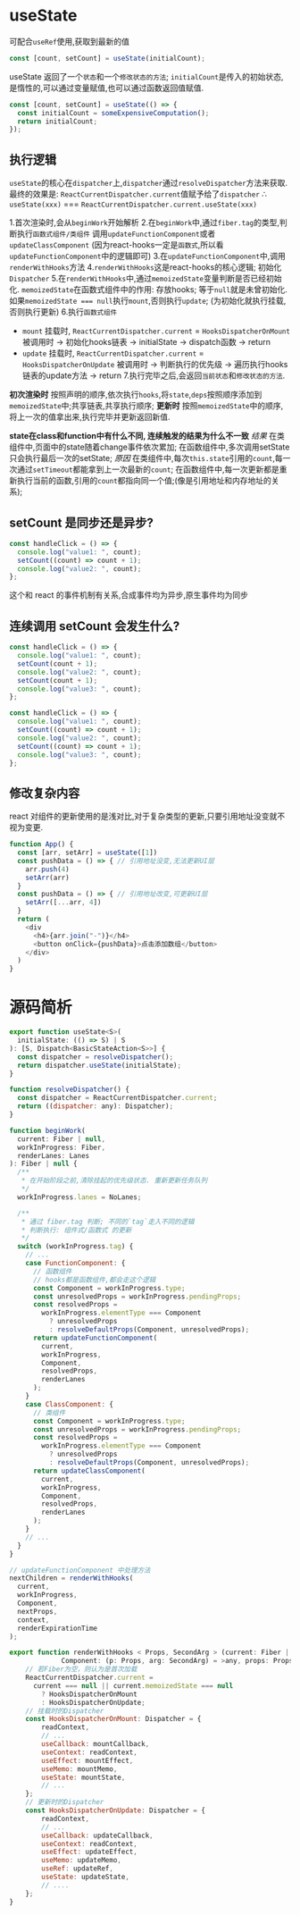 # useState

可配合`useRef`使用,获取到最新的值

```js
const [count, setCount] = useState(initialCount);
```

useState 返回了一个`状态`和一个`修改状态的方法`;
`initialCount`是传入的初始状态,是惰性的,可以通过变量赋值,也可以通过函数返回值赋值.

```js
const [count, setCount] = useState(() => {
  const initialCount = someExpensiveComputation();
  return initialCount;
});
```

## 执行逻辑

`useState`的核心在`dispatcher`上,`dispatcher`通过`resolveDispatcher`方法来获取.
最终的效果是: `ReactCurrentDispatcher.current`值赋予给了`dispatcher`
∴ `useState(xxx)` === `ReactCurrentDispatcher.current.useState(xxx)`

1.首次渲染时,会从`beginWork`开始解析
2.在`beginWork`中,通过`fiber.tag`的类型,判断执行`函数式组件/类组件`
  调用`updateFunctionComponent`或者`updateClassComponent`
  (因为react-hooks一定是`函数式`,所以看`updateFunctionComponent`中的逻辑即可)
3.在`updateFunctionComponent`中,调用`renderWithHooks`方法
4.`renderWithHooks`这是react-hooks的核心逻辑;
  初始化`Dispatcher`
5.在`renderWithHooks`中,通过`memoizedState`变量判断是否已经初始化.
  `memoizedState`在函数式组件中的作用: 存放hooks; 等于`null`就是未曾初始化.
  如果`memoizedState === null`执行`mount`,否则执行`update`; (为初始化就执行挂载,否则执行更新)
6.执行`函数式组件`
  - `mount`
    挂载时, `ReactCurrentDispatcher.current` = `HooksDispatcherOnMount`
    被调用时 -> 初始化hooks链表 -> initialState -> dispatch函数 -> return
  - `update`
    挂载时, `ReactCurrentDispatcher.current` = `HooksDispatcherOnUpdate`
    被调用时 -> 判断执行的优先级 -> 遍历执行hooks链表的update方法 -> return
7.执行完毕之后,会返回`当前状态`和`修改状态的方法`.

**初次渲染时**
按照声明的顺序,依次执行`hooks`,将`state`,`deps`按照顺序添加到`memoizedState`中;共享链表,共享执行顺序;
**更新时**
按照`memoizedState`中的顺序,将上一次的值拿出来,执行完毕并更新返回新值.

**state在class和function中有什么不同, 连续触发的结果为什么不一致**
*结果*
在类组件中,页面中的state随着change事件依次累加;
在函数组件中,多次调用setState只会执行最后一次的setState;
*原因*
在类组件中,每次`this.state`引用的`count`,每一次通过`setTimeout`都能拿到上一次最新的`count`;
在函数组件中,每一次更新都是重新执行当前的函数,引用的`count`都指向同一个值;(像是引用地址和内存地址的关系);

## setCount 是同步还是异步?

```js
const handleClick = () => {
  console.log("value1: ", count);
  setCount((count) => count + 1);
  console.log("value2: ", count);
};
```

这个和 react 的事件机制有关系,合成事件均为异步,原生事件均为同步

## 连续调用 setCount 会发生什么?

```js 如果传入的值为普通值,经过 react 的调和,只会执行最后一次操作;
const handleClick = () => {
  console.log("value1: ", count);
  setCount(count + 1);
  console.log("value2: ", count);
  setCount(count + 1);
  console.log("value3: ", count);
};
```

```js 推荐使用函数进行修改
const handleClick = () => {
  console.log("value1: ", count);
  setCount((count) => count + 1);
  console.log("value2: ", count);
  setCount((count) => count + 1);
  console.log("value3: ", count);
};
```

## 修改复杂内容

react 对组件的更新使用的是浅对比,对于复杂类型的更新,只要引用地址没变就不视为变更.

```js
function App() {
  const [arr, setArr] = useState([1])
  const pushData = () => { // 引用地址没变,无法更新UI层
    arr.push(4)
    setArr(arr)
  }
  const pushData = () => { // 引用地址改变,可更新UI层
    setArr([...arr, 4])
  }
  return (
    <div
      <h4>{arr.join("-")}</h4>
      <button onClick={pushData}>点击添加数组</button>
    </div>
  )
}
```

# 源码简析

```js path:packages/react/src/ReactHooks.js
export function useState<S>(
  initialState: (() => S) | S
): [S, Dispatch<BasicStateAction<S>>] {
  const dispatcher = resolveDispatcher();
  return dispatcher.useState(initialState);
}

function resolveDispatcher() {
  const dispatcher = ReactCurrentDispatcher.current;
  return ((dispatcher: any): Dispatcher);
}
```

```js path:packages/react-reconciler/src/ReactFiberBeginWork.js
function beginWork(
  current: Fiber | null,
  workInProgress: Fiber,
  renderLanes: Lanes
): Fiber | null {
  /**
   * 在开始阶段之前,清除挂起的优先级状态. 重新更新任务队列
   */
  workInProgress.lanes = NoLanes;

  /**
   * 通过 fiber.tag 判断; 不同的`tag`走入不同的逻辑
   * 判断执行: 组件式/函数式 的更新
   */
  switch (workInProgress.tag) {
    // ...
    case FunctionComponent: {
      // 函数组件
      // hooks都是函数组件,都会走这个逻辑
      const Component = workInProgress.type;
      const unresolvedProps = workInProgress.pendingProps;
      const resolvedProps =
        workInProgress.elementType === Component
          ? unresolvedProps
          : resolveDefaultProps(Component, unresolvedProps);
      return updateFunctionComponent(
        current,
        workInProgress,
        Component,
        resolvedProps,
        renderLanes
      );
    }
    case ClassComponent: {
      // 类组件
      const Component = workInProgress.type;
      const unresolvedProps = workInProgress.pendingProps;
      const resolvedProps =
        workInProgress.elementType === Component
          ? unresolvedProps
          : resolveDefaultProps(Component, unresolvedProps);
      return updateClassComponent(
        current,
        workInProgress,
        Component,
        resolvedProps,
        renderLanes
      );
    }
    // ...
  }
}
```

```js path: packages/react-reconciler/src/ReactFiberBeginWork.js
// updateFunctionComponent 中处理方法
nextChildren = renderWithHooks(
  current,
  workInProgress,
  Component,
  nextProps,
  context,
  renderExpirationTime
);
```

```js
export function renderWithHooks < Props, SecondArg > (current: Fiber | null, workInProgress: Fiber,
             Component: (p: Props, arg: SecondArg) = >any, props: Props, secondArg: SecondArg, nextRenderLanes: Lanes, ) : any {
	// 若Fiber为空，则认为是首次加载
	ReactCurrentDispatcher.current =
      current === null || current.memoizedState === null
        ? HooksDispatcherOnMount
        : HooksDispatcherOnUpdate;
	// 挂载时的Dispatcher
	const HooksDispatcherOnMount: Dispatcher = {
		readContext,
		// ...
		useCallback: mountCallback,
		useContext: readContext,
		useEffect: mountEffect,
		useMemo: mountMemo,
		useState: mountState,
		// ...
	};
	// 更新时的Dispatcher
	const HooksDispatcherOnUpdate: Dispatcher = {
		readContext,
		// ...
		useCallback: updateCallback,
		useContext: readContext,
		useEffect: updateEffect,
		useMemo: updateMemo,
		useRef: updateRef,
		useState: updateState,
		// ....
	};
}
```
